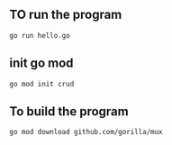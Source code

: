 
## TO run the program
`go run hello.go`

## init go mod
`go mod init crud`

## To build the program
`go mod download github.com/gorilla/mux`